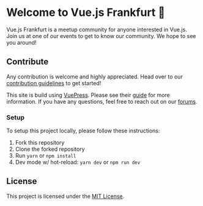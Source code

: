 # Welcome to Vue.js Frankfurt :tada:

Vue.js Frankfurt is a meetup community for anyone interested in Vue.js. Join us at one of our events to get to know our community. We hope to see you around!

## Contribute

Any contribution is welcome and highly appreciated. Head over to our [contribution guidelines](docs/CONTRIBUTING.md) to get started!

This site is build using [VuePress](https://vuepress.vuejs.org). Please see their [guide](https://vuepress.vuejs.org/guide/) for more information. If you have any questions, feel free to reach out on our [forums](https://spectrum.chat/vuejsfrankfurt/).

### Setup

To setup this project locally, please follow these instructions:

1. Fork this repository
2. Clone the forked repository
3. Run `yarn` or `npm install`
4. Dev mode w/ hot-reload: `yarn dev` or `npm run dev`

## License

This project is licensed under the [MIT License](LICENSE.md).
